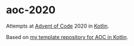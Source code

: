 # aoc-2020

Attempts at [Advent of Code](https://adventofcode.com/2019) 2020 in [Kotlin](https://kotlinlang.org/).

Based on [my template repository for AOC in Kotlin](https://github.com/hughjdavey/aoc-kotlin-starter).
